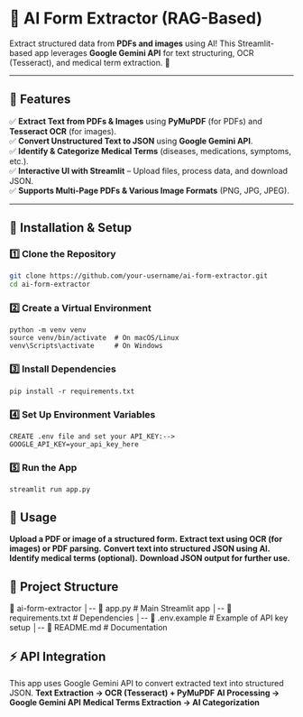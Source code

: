 # 📝 AI Form Extractor (RAG-Based)

Extract structured data from **PDFs and images** using AI! This Streamlit-based app leverages **Google Gemini API** for text structuring, OCR (Tesseract), and medical term extraction. 🚀

---

## 📌 Features

✅ **Extract Text from PDFs & Images** using **PyMuPDF** (for PDFs) and **Tesseract OCR** (for images).  
✅ **Convert Unstructured Text to JSON** using **Google Gemini API**.  
✅ **Identify & Categorize Medical Terms** (diseases, medications, symptoms, etc.).  
✅ **Interactive UI with Streamlit** – Upload files, process data, and download JSON.  
✅ **Supports Multi-Page PDFs & Various Image Formats** (PNG, JPG, JPEG).  

---

## 🚀 Installation & Setup

### **1️⃣ Clone the Repository**
```bash
git clone https://github.com/your-username/ai-form-extractor.git
cd ai-form-extractor
```
### **2️⃣ Create a Virtual Environment**
```
python -m venv venv
source venv/bin/activate  # On macOS/Linux
venv\Scripts\activate     # On Windows
```
### **3️⃣ Install Dependencies**
```
pip install -r requirements.txt
```
### **4️⃣ Set Up Environment Variables**
```
CREATE .env file and set your API_KEY:-->
GOOGLE_API_KEY=your_api_key_here
```
### **5️⃣ Run the App**
```
streamlit run app.py
```

## 🎯 Usage
**Upload a PDF or image of a structured form.**
**Extract text using OCR (for images) or PDF parsing.**
**Convert text into structured JSON using AI.**
**Identify medical terms (optional).**
**Download JSON output for further use.**

## 📂 Project Structure
📂 ai-form-extractor
│-- 📜 app.py                # Main Streamlit app
│-- 📜 requirements.txt      # Dependencies
│-- 📜 .env.example          # Example of API key setup
│-- 📜 README.md             # Documentation

## ⚡ API Integration
This app uses Google Gemini API to convert extracted text into structured JSON.
**Text Extraction → OCR (Tesseract) + PyMuPDF**
**AI Processing → Google Gemini API**
**Medical Terms Extraction → AI Categorization**
